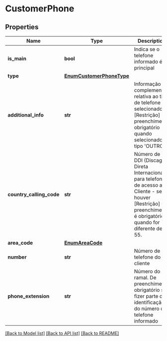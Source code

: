 # CustomerPhone

## Properties
Name | Type | Description | Notes
------------ | ------------- | ------------- | -------------
**is_main** | **bool** | Indica se o telefone informado é o principal | 
**type** | [**EnumCustomerPhoneType**](EnumCustomerPhoneType.md) |  | 
**additional_info** | **str** | Informação complementar relativa ao tipo de telefone selecionado. [Restrição] De preenchimento obrigatório quando selecionado o tipo &#x27;OUTRO&#x27;. | [optional] 
**country_calling_code** | **str** | Número de DDI (Discagem Direta Internacional) para telefone de acesso ao Cliente - se houver  [Restrição] O preenchimento é obrigatório quando for diferente de 55.   | [optional] 
**area_code** | [**EnumAreaCode**](EnumAreaCode.md) |  | 
**number** | **str** | Número de telefone do cliente | 
**phone_extension** | **str** | Número do ramal. De preenchimento obrigatório se fizer parte da identificação do número do telefone informado | [optional] 

[[Back to Model list]](../README.md#documentation-for-models) [[Back to API list]](../README.md#documentation-for-api-endpoints) [[Back to README]](../README.md)

